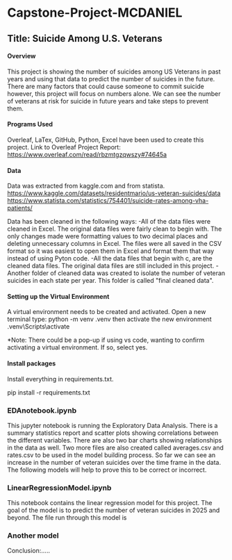 # Capstone-Project-MCDANIEL
## Title: Suicide Among U.S. Veterans

#### Overview
This project is showing the number of suicides among US Veterans in past years and using that data to predict the number of suicides in the future. There are many factors that could cause someone to commit suicide however, this project will focus on numbers alone. We can see the number of veterans at risk for suicide in future years and take steps to prevent them.

#### Programs Used
Overleaf, LaTex, GitHub, Python, Excel have been used to create this project.
Link to Overleaf Project Report: https://www.overleaf.com/read/rbzmtgzqwszy#74645a

#### Data
Data was extracted from kaggle.com and from statista. 
https://www.kaggle.com/datasets/residentmario/us-veteran-suicides/data
https://www.statista.com/statistics/754401/suicide-rates-among-vha-patients/

Data has been cleaned in the following ways:
    -All of the data files were cleaned in Excel. The original data files were fairly clean to begin with. The only changes made were formatting values to two decimal places and deleting unnecessary columns in Excel. The files were all saved in the CSV format so it was easiest to open them in Excel and format them that way instead of using Pyton code.
    -All the data files that begin with c, are the cleaned data files. The original data files are still included in this project. 
    -Another folder of cleaned data was created to isolate the number of veteran suicides in each state per year. This folder is called "final cleaned data". 

#### Setting up the Virtual Environment
A virtual environment needs to be created and activated.
Open a new terminal
type: python -m venv .venv
then activate the new environment
.venv\Scripts\activate

*Note: There could be a pop-up if using vs code, wanting to confirm activating a virtual environment. If so, select yes. 

#### Install packages

Install everything in requirements.txt. 

pip install -r requirements.txt

### EDAnotebook.ipynb
This jupyter notebook is running the Exploratory Data Analysis. There is a summary statistics report and scatter plots showing correlations between the different variables. There are also two bar charts showing relationships in the data as well. Two more files are also created called averages.csv and rates.csv to be used in the model building process. So far we can see an increase in the number of veteran suicides over the time frame in the data. The following models will help to prove this to be correct or incorrect.

### LinearRegressionModel.ipynb
This notebook contains the linear regression model for this project. The goal of the model is to predict the number of veteran suicides in 2025 and beyond. The file run through this model is 

### Another model




Conclusion:.....
